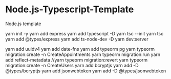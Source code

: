 # Node.js-Typescript-Template
Node.js template

yarn init -y
yarn add express
yarn add typescript -D
yarn tsc --init
yarn tsc
yarn add @types/express
yarn add ts-node-dev -D
yarn dev:server

yarn add uuidv4
yarn add date-fns
yarn add typeorm pg
yarn typeorm migration:create -n CreateAppointments
yarn typeorm migration:run
yarn add reflect-metadata
//yarn typeorm migration:revert
yarn typeorm migration:create -n CreateUsers
yarn add bcryptjs
yarn add -D @types/bcryptjs
yarn add jsonwebtoken
yarn add -D @types/jsonwebtoken